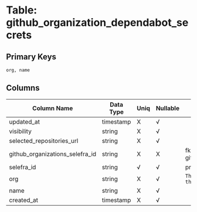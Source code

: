 # Table: github_organization_dependabot_secrets

## Primary Keys 

```
org, name
```


## Columns 

|  Column Name   |  Data Type  | Uniq | Nullable | Description | 
|  ----  | ----  | ----  | ----  | ---- | 
| updated_at | timestamp | X | √ |  | 
| visibility | string | X | √ |  | 
| selected_repositories_url | string | X | √ |  | 
| github_organizations_selefra_id | string | X | X | fk to github_organizations.selefra_id | 
| selefra_id | string | √ | √ | primary keys value md5 | 
| org | string | X | √ | `The Github Organization of the resource.` | 
| name | string | X | √ |  | 
| created_at | timestamp | X | √ |  | 



